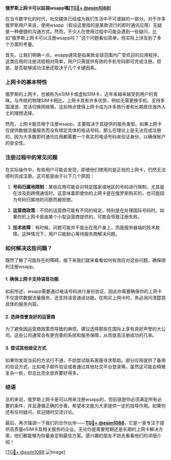 **俄罗斯上网卡可以註冊wsapp嗎[[TG💪+ @esim1088](https://t.me/s/esim1088)]**

在当今数字化的时代，社交媒体已经成为我们生活中不可或缺的一部分。对于许多俄罗斯用户来说，使用wsapp（假设这里指的是某款流行的即时通讯应用）无疑是一种便捷的沟通方式。然而，不少人在使用过程中可能会遇到一些疑问，比如“俄罗斯上网卡可以注册wsapp吗？”这个问题看似简单，但实际上涉及到了多个方面的考量。

首先，让我们明确一点，wsapp通常是指某款全球范围内广受欢迎的应用程序。这类应用的注册流程相对简单，用户只需提供有效的手机号码即可完成注册。但是，是否能够成功注册还取决于几个关键因素。

### **上网卡的基本特性**

俄罗斯的上网卡，也被称为eSIM卡或虚拟SIM卡，近年来越来越受到用户的青睐。与传统的物理SIM卡相比，上网卡具有许多优势，例如无需更换手机、支持多国漫游、灵活切换网络等。这些特点使得上网卡成为许多旅行者和长期居住海外人士的理想选择。

然而，上网卡能否用于注册wsapp，主要取决于其提供的服务类型。如果上网卡仅提供数据流量服务而没有绑定具体的电话号码，那么在理论上是无法完成注册的。因为大多数即时通讯应用都需要一个真实的电话号码来验证身份，以确保账户的安全性。

### **注册过程中的常见问题**

在实际操作中，有些用户可能会发现，即便他们使用的是正规的上网卡，仍然无法顺利完成注册。这可能是由于以下几个原因：

1. **号码归属地限制**：某些应用可能会对特定国家或地区的号码进行限制，尤其是在涉及到跨境通信时。这意味着即使你的上网卡是在俄罗斯购买的，也可能因为号码归属地的问题而被拒绝。

2. **运营商政策**：不同的运营商可能有不同的规定，特别是在处理国际号码时。如果你的上网卡是由某个小型运营商提供的，可能会导致注册失败。

3. **技术故障**：有时候，问题可能并不是出在用户身上，而是服务器端的技术故障。这种情况下，用户只能耐心等待服务商解决问题。

### **如何解决这些问题？**

既然了解了可能存在的障碍，接下来我们就来看看如何有效应对这些问题，确保顺利注册wsapp。

#### **1. 确保上网卡支持语音功能**

如前所述，wsapp需要通过电话号码进行身份验证，因此你需要确保你的上网卡不仅提供数据流量服务，还支持语音通话功能。在购买上网卡时，务必询问清楚其具体的服务内容。

#### **2. 选择信誉良好的运营商**

为了避免因运营商政策而导致的麻烦，建议选择那些在国际上享有良好声誉的大公司。这些公司通常会有更完善的系统和服务保障，从而提高注册成功的几率。

#### **3. 尝试其他验证方式**

如果你发现当前的方法行不通，不妨尝试联系客服寻求帮助。部分应用提供了备用的验证方式，比如电子邮件验证或者通过其他社交平台登录等。虽然这可能会稍微复杂一些，但总比完全放弃要好得多。

### **结语**

总的来说，俄罗斯上网卡是可以用来注册wsapp的，但前提是你必须满足所有必要的条件，并且遵循正确的步骤。希望本文能为大家提供一定的指导作用。如果你还有任何疑问，欢迎随时交流讨论。

最后，再次强调一下我们的合作伙伴——**[TG💪+ @esim1088](https://t.me/s/esim1088)**，它是一家专注于提供高质量eSIM卡及相关服务的企业。无论你是需要短期还是长期的上网卡解决方案，他们都能够为你量身定制最佳方案。感兴趣的朋友不妨去看看他们的详细介绍！

[[TG💪+ @esim1088](https://t.me/s/esim1088) ![Image](https://i.postimg.cc/4NQfJmqS/Snipaste-2025-05-13-00-14-12.png)]